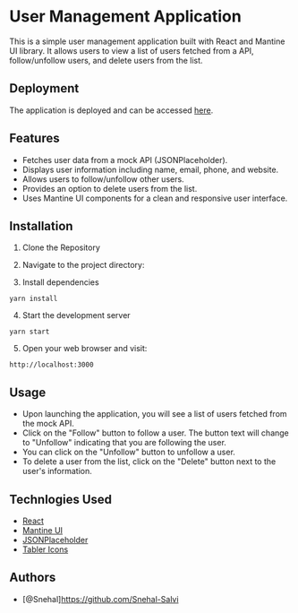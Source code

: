 
# User Management Application

This is a simple user management application built with React and Mantine UI library. It allows users to view a list of users fetched from a API, follow/unfollow users, and delete users from the list.

## Deployment

The application is deployed and can be accessed [here](https://snehal-salvi-baxture-assg.onrender.com).



## Features

- Fetches user data from a mock API (JSONPlaceholder).
- Displays user information including name, email, phone, and website.
- Allows users to follow/unfollow other users.
- Provides an option to delete users from the list.
- Uses Mantine UI components for a clean and responsive user interface.

## Installation

 1. Clone the Repository

 2. Navigate to the project directory:

 3. Install dependencies
```
yarn install
```
4. Start the development server
```
yarn start
```
5. Open your web browser and visit:
```
http://localhost:3000 
```

## Usage

- Upon launching the application, you will see a list of users fetched from the mock API.
- Click on the "Follow" button to follow a user. The button text will change to "Unfollow" indicating that you are following the user.
- You can click on the "Unfollow" button to unfollow a user.
- To delete a user from the list, click on the "Delete" button next to the user's information.

## Technlogies Used

- [React](https://reactjs.org/)
- [Mantine UI](https://mantine.dev/)
- [JSONPlaceholder](https://jsonplaceholder.typicode.com/)
- [Tabler Icons](https://tablericons.com/)


## Authors

- [@Snehal]https://github.com/Snehal-Salvi